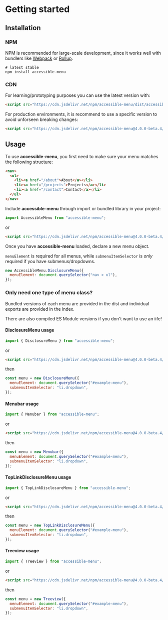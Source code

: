 # Getting started

## Installation

### NPM

NPM is recommended for large-scale development, since it works well with bundlers like [Webpack](https://webpack.js.org/) or [Rollup](https://rollupjs.org/guide/en/).

```shell
# latest stable
npm install accessible-menu
```

### CDN

For learning/prototyping purposes you can use the latest version with:

```html
<script src="https://cdn.jsdelivr.net/npm/accessible-menu/dist/accessible-menu.js"></script>
```

For production environments, it is recommend to use a specific version to avoid unforseen breaking changes:

```html
<script src="https://cdn.jsdelivr.net/npm/accessible-menu@4.0.0-beta.4/dist/accessible-menu.min.js"></script>
```

## Usage

To use **accessible-menu**, you first need to make sure your menu matches the following structure:

```html
<nav>
  <ul>
    <li><a href="/about">About</a></li>
    <li><a href="/projects">Projects</a></li>
    <li><a href="/contact">Contact</a></li>
  </ul>
</nav>
```

Include **accessible-menu** through import or bundled library in your project:

```js
import AccessibleMenu from "accessible-menu";
```

or

```html
<script src="https://cdn.jsdelivr.net/npm/accessible-menu@4.0.0-beta.4/dist/accessible-menu.min.js"></script>
```

Once you have **accessible-menu** loaded, declare a new menu object.

`menuElement` is required for all menus, while `submenuItemSelector` is _only_ required if you have submenus/dropdowns.

```js
new AccessibleMenu.DisclosureMenu({
  menuElement: document.querySelector("nav > ul"),
});
```

### Only need one type of menu class?

Bundled versions of each menu are provided in the dist and individual exports are provided in the index.

There are also compiled ES Module versions if you don't want to use an iife!

#### DisclosureMenu usage

```js
import { DisclosureMenu } from "accessible-menu";
```

or

```html
<script src="https://cdn.jsdelivr.net/npm/accessible-menu@4.0.0-beta.4/dist/disclosure-menu.min.js"></script>
```

then

```js
const menu = new DisclosureMenu({
  menuElement: document.querySelector("#example-menu"),
  submenuItemSelector: "li.dropdown",
});
```

#### Menubar usage

```js
import { Menubar } from "accessible-menu";
```

or

```html
<script src="https://cdn.jsdelivr.net/npm/accessible-menu@4.0.0-beta.4/dist/menubar.min.js"></script>
```

then

```js
const menu = new Menubar({
  menuElement: document.querySelector("#example-menu"),
  submenuItemSelector: "li.dropdown",
});
```

#### TopLinkDisclosureMenu usage

```js
import { TopLinkDisclosureMenu } from "accessible-menu";
```

or

```html
<script src="https://cdn.jsdelivr.net/npm/accessible-menu@4.0.0-beta.4/dist/top-link-disclosure-menu.min.js"></script>
```

then

```js
const menu = new TopLinkDisclosureMenu({
  menuElement: document.querySelector("#example-menu"),
  submenuItemSelector: "li.dropdown",
});
```

#### Treeview usage

```js
import { Treeview } from "accessible-menu";
```

or

```html
<script src="https://cdn.jsdelivr.net/npm/accessible-menu@4.0.0-beta.4/dist/treeview.min.js"></script>
```

then

```js
const menu = new Treeview({
  menuElement: document.querySelector("#example-menu"),
  submenuItemSelector: "li.dropdown",
});
```
